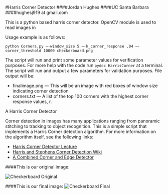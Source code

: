 #Harris Corner Detector
####Jordan Hughes
####UC Santa Barbara
####hughesj919 at gmail.com

This is a python based harris corner detector.  OpenCV module is used to read images in

Usage example is as follows:

```python Corners.py —-window_size 5 —-k_corner_response .04 —-corner_threshold 10000 checkerboard.png```

The script will run and print some parameter values for verification purposes. 
For more help with the code run ```pydoc HarrisCorner``` at a terminal.  The script will run and output a few parameters for validation purposes. 
File output will be:

* finalimage.png — This will be an image with red boxes of window size indicating corner detection
* corners.txt — A list of the top 100 corners with the highest corner response values, r.

A Harris Corner Detector

Corner detection in images has many applications ranging from panoramic stitching to tracking to object recognition. This
is a simple script that implements a Harris Corner detection algorithm.  For more information on the algorithm itself, 
see the following links:

* [Harris Corner Detector Lecture](http://www.cse.psu.edu/~rtc12/CSE486/lecture06.pdf)
* [Harris and Stephens Corner Detection Wiki](https://en.wikipedia.org/wiki/Corner_detection#The_Harris_.26_Stephens_.2F_Plessey_.2F_Shi.E2.80.93Tomasi_corner_detection_algorithm)
* [A Combined Corner and Edge Detector](http://www.bmva.org/bmvc/1988/avc-88-023.pdf)

####This is our original image:

![Checkerboard Original](/Images/checkerboard.png)

####This is our final image:
![Checkerboard Final](/Images/finalimage.png)